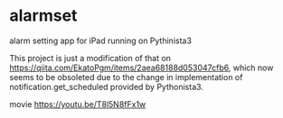 # alarmset
alarm setting app for iPad running on Pythinista3

This project is just a modification of that on https://qiita.com/EkatoPgm/items/2aea68188d053047cfb6, which now seems to be obsoleted due to the change in implementation of notification.get_scheduled provided by Pythonista3.

movie https://youtu.be/T8l5N8fFx1w
